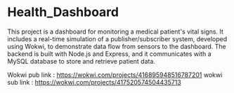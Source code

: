 # Health_Dashboard
This project is a dashboard for monitoring a medical patient's vital signs. It includes a real-time simulation of a publisher/subscriber system, developed using Wokwi, to demonstrate data flow from sensors to the dashboard. The backend is built with Node.js and Express, and it communicates with a MySQL database to store and retrieve patient data.


Wokwi pub link : https://wokwi.com/projects/416895948516787201
wokwi sub link : https://wokwi.com/projects/417520574504435713

